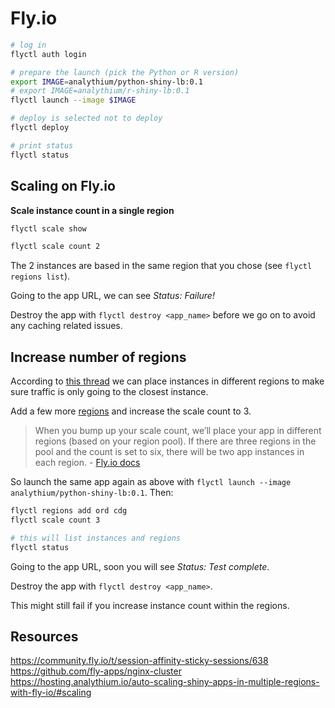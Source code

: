 # Fly.io


```bash
# log in
flyctl auth login

# prepare the launch (pick the Python or R version)
export IMAGE=analythium/python-shiny-lb:0.1
# export IMAGE=analythium/r-shiny-lb:0.1
flyctl launch --image $IMAGE

# deploy is selected not to deploy
flyctl deploy

# print status
flyctl status
```

## Scaling on Fly.io

**Scale instance count in a single region**

```bash
flyctl scale show

flyctl scale count 2
```

The 2 instances are based in the same region that you chose (see `flyctl regions list`).

Going to the app URL, we can see _Status: Failure!_

Destroy the app with `flyctl destroy <app_name>` before we go on to avoid any caching related issues.

## Increase number of regions

According to [this thread](https://community.fly.io/t/session-affinity-sticky-sessions/638) we can place instances in different regions to make sure traffic is only going to the closest instance.

Add a few more [regions](https://fly.io/docs/reference/regions/) and increase the scale count to 3.

> When you bump up your scale count, we’ll place your app in different regions (based on your region pool). If there are three regions in the pool and the count is set to six, there will be two app instances in each region. - [Fly.io docs](https://fly.io/docs/reference/scaling/#count-scaling)

So launch the same app again as above with `flyctl launch --image analythium/python-shiny-lb:0.1`. Then:

```bash
flyctl regions add ord cdg
flyctl scale count 3

# this will list instances and regions
flyctl status
```

Going to the app URL, soon you will see _Status: Test complete_.

Destroy the app with `flyctl destroy <app_name>`.

This might still fail if you increase instance count within the regions.

## Resources

<https://community.fly.io/t/session-affinity-sticky-sessions/638>
<https://github.com/fly-apps/nginx-cluster>
<https://hosting.analythium.io/auto-scaling-shiny-apps-in-multiple-regions-with-fly-io/#scaling>
